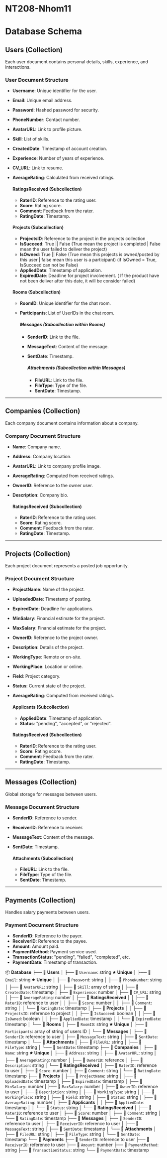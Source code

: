 # NT208-Nhom11


# Database Schema

## Users (Collection)
  Each user document contains personal details, skills, experience, and interactions.

  ### User Document Structure
  - **Username**: Unique identifier for the user.
  - **Email**: Unique email address.
  - **Password**: Hashed password for security.
  - **PhoneNumber**: Contact number.
  - **AvatarURL**: Link to profile picture.
  - **Skill**: List of skills.
  - **CreatedDate**: Timestamp of account creation.
  - **Experience**: Number of years of experience.
  - **CV_URL**: Link to resume.
  - **AverageRating**: Calculated from received ratings.
  
    #### RatingsReceived (Subcollection)
    - **RaterID**: Reference to the rating user.
    - **Score**: Rating score.
    - **Comment**: Feedback from the rater.
    - **RatingDate**: Timestamp.

    #### Projects (Subcollection)
    - **ProjectsID**: Reference to the project in the projects collection
    - **IsSucceed**: True || False (True mean the project is completed | False mean the user failed to deliver the project)
    - **IsOwned**: True || False (True mean this projects is owned/posted by this user | false mean this user is a participant) (if IsOwned = True, IsSucceed can not be False)
    - **AppliedDate**: Timestamp of application.
    - **ExpiredDate**: Deadline for project involvement. ( If the product have not been deliver after this date, it will be consider failed)

    #### Rooms (Subcollection)
    - **RoomID**: Unique identifier for the chat room.
    - **Participants**: List of UserIDs in the chat room.
      
      ##### Messages (Subcollection within Rooms)
      - **SenderID**: Link to the file.
      - **MessageText**: Content of the message.
      - **SentDate**: Timestamp.

         ##### Attachments (Subcollection within Messages)
         - **FileURL**: Link to the file. 
         - **FileType**: Type of the file.
         - **SentDate**: Timestamp.
---

## Companies (Collection)
  Each company document contains information about a company.

  ### Company Document Structure
  - **Name**: Company name.
  - **Address**: Company location.
  - **AvatarURL**: Link to company profile image.
  - **AverageRating**: Computed from received ratings.
  - **OwnerID**: Reference to the owner user.
  - **Description**: Company bio.
    
    #### RatingsReceived (Subcollection)
    - **RaterID**: Reference to the rating user.
    - **Score**: Rating score.
    - **Comment**: Feedback from the rater.
    - **RatingDate**: Timestamp.

---

## Projects (Collection)
  Each project document represents a posted job opportunity.

  ### Project Document Structure
  - **ProjectName**: Name of the project.
  - **UploadedDate**: Timestamp of posting.
  - **ExpiredDate**: Deadline for applications.
  - **MinSalary**: Financial estimate for the project.
  - **MaxSalary**: Financial estimate for the project.
  - **OwnerID**: Reference to the project owner.
  - **Description**: Details of the project.
  - **WorkingType**: Remote or on-site.
  - **WorkingPlace**: Location or online.
  - **Field**: Project category.
  - **Status**: Current state of the project.
  - **AverageRating**: Computed from received ratings.
    
    #### Applicants (Subcollection)
    - **AppliedDate**: Timestamp of application.
    - **Status**: "pending", "accepted", or "rejected".

    #### RatingsReceived (Subcollection)
    - **RaterID**: Reference to the rating user.
    - **Score**: Rating score.
    - **Comment**: Feedback from the rater.
    - **RatingDate**: Timestamp.

---

## Messages (Collection)
  Global storage for messages between users.

  ### Message Document Structure
  - **SenderID**: Reference to sender.
  - **ReceiverID**: Reference to receiver.
  - **MessageText**: Content of the message.
  - **SentDate**: Timestamp.
    
    #### Attachments (Subcollection)
    - **FileURL**: Link to the file.
    - **FileType**: Type of the file.
    - **SentDate**: Timestamp.

---

## Payments (Collection)
  Handles salary payments between users.

  ### Payment Document Structure
  - **SenderID**: Reference to the payer.
  - **ReceiverID**: Reference to the payee.
  - **Amount**: Amount paid.
  - **PaymentMethod**: Payment service used.
  - **TransactionStatus**: "pending", "falied", "completed", etc.
  - **PaymentDate**: Timestamp of transaction.

📦 **Database**
├── 📁 **Users**
│   ├── 📄 `Username`: string 🟊 **Unique**
│   ├── 📄 `Email`: string 🟊 **Unique**
│   ├── 📄 `Password`: string
│   ├── 📄 `PhoneNumber`: string
│   ├── 📄 `AvatarURL`: string
│   ├── 📄 `Skill`: array of string
│   ├── 📄 `CreatedDate`: timestamp
│   ├── 📄 `Experience`: number
│   ├── 📄 `CV_URL`: string
│   ├── 📄 `AverageRating`: number
│   ├── 📁 **RatingsReceived**
│   │   ├── 📄 `RaterID`: reference to user
│   │   ├── 📄 `Score`: number
│   │   ├── 📄 `Comment`: string
│   │   └── 📄 `RatingDate`: timestamp
│   ├── 📁 **Projects**
│   │   ├── 📄 `ProjectsID`: reference to project
│   │   ├── 📄 `IsSucceed`: boolean
│   │   ├── 📄 `IsOwned`: boolean
│   │   ├── 📄 `AppliedDate`: timestamp
│   │   └── 📄 `ExpiredDate`: timestamp
│   └── 📁 **Rooms**
│       ├── 📄 `RoomID`: string 🟊 **Unique**
│       ├── 📄 `Participants`: array of string of users ID
│       └── 📁 **Messages**
│           ├── 📄 `SenderID`: reference to user
│           ├── 📄 `MessageText`: string
│           ├── 📄 `SentDate`: timestamp
│           └── 📁 **Attachments**
│               ├── 📄 `FileURL`: string
│               ├── 📄 `FileType`: string
│               └── 📄 `SentDate`: timestamp
├── 📁 **Companies**
│   ├── 📄 `Name`: string 🟊 **Unique**
│   ├── 📄 `Address`: string
│   ├── 📄 `AvatarURL`: string
│   ├── 📄 `AverageRating`: number
│   ├── 📄 `OwnerID`: reference
│   ├── 📄 `Description`: string
│   └── 📁 **RatingsReceived**
│       ├── 📄 `RaterID`: reference to user
│       ├── 📄 `Score`: number
│       ├── 📄 `Comment`: string
│       └── 📄 `RatingDate`: timestamp
├── 📁 **Projects**
│   ├── 📄 `ProjectName`: string 
│   ├── 📄 `UploadedDate`: timestamp
│   ├── 📄 `ExpiredDate`: timestamp
│   ├── 📄 `MinSalary`: number
|   ├── 📄 `MaxSalary`: number
│   ├── 📄 `OwnerID`: reference to user
│   ├── 📄 `Description`: string
│   ├── 📄 `WorkingType`: string
│   ├── 📄 `WorkingPlace`: string
│   ├── 📄 `Field`: string
│   ├── 📄 `Status`: string
│   ├── 📄 `AverageRating`: number
│   ├── 📁 **Applicants**
│   │   ├── 📄 `AppliedDate`: timestamp
│   │   └── 📄 `Status`: string
│   └── 📁 **RatingsReceived**
│       ├── 📄 `RaterID`: reference to user
│       ├── 📄 `Score`: number
│       ├── 📄 `Comment`: string
│       └── 📄 `RatingDate`: timestamp
├── 📁 **Messages**
│   ├── 📄 `SenderID`: reference to user
│   ├── 📄 `ReceiverID`: reference to user
│   ├── 📄 `MessageText`: string
│   ├── 📄 `SentDate`: timestamp
│   └── 📁 **Attachments**
│       ├── 📄 `FileURL`: string
│       ├── 📄 `FileType`: string
│       └── 📄 `SentDate`: timestamp
└── 📁 **Payments**
    ├── 📄 `SenderID`: reference to user
    ├── 📄 `ReceiverID`: reference to user
    ├── 📄 `Amount`: number
    ├── 📄 `PaymentMethod`: string
    ├── 📄 `TransactionStatus`: string
    └── 📄 `PaymentDate`: timestamp